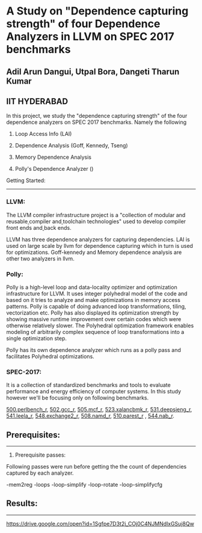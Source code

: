A Study on "Dependence capturing strength" of 
four Dependence Analyzers in LLVM on SPEC 2017 benchmarks
=======================================================================================================

## **Adil Arun Dangui, Utpal Bora, Dangeti Tharun Kumar**
## **IIT HYDERABAD**

In this project, we study the "dependence capturing strength" of the four dependence analyzers on SPEC 2017 benchmarks. Namely the following

1.  Loop Access Info (LAI)

2.  Dependence Analysis (Goff, Kennedy, Tseng)

3.  Memory Dependence Analysis

4.  Polly's Dependence Analyzer ()

Getting Started:

--------------------

### LLVM:

The LLVM compiler infrastructure project is a "collection of modular and reusable[  ](https://en.wikipedia.org/wiki/Compiler)compiler and[  ](https://en.wikipedia.org/wiki/Toolchain)toolchain technologies" used to develop compiler[  ](https://en.wikipedia.org/wiki/Compiler#Front_end)front ends and[  ](https://en.wikipedia.org/wiki/Compiler#Back_end)back ends.

LLVM has three dependence analyzers for capturing dependencies. LAI is used on large scale by llvm for dependence capturing which in turn is used for optimizations. Goff-kennedy and Memory dependence analysis are other two analyzers in llvm.

### Polly:

Polly is a high-level loop and data-locality optimizer and optimization infrastructure for LLVM. It uses integer polyhedral model of the code and based on it tries to analyze and make optimizations in memory access patterns. Polly is capable of doing advanced loop transformations, tiling, vectorization etc. Polly has also displayed its optimization strength by showing massive runtime improvement over certain codes which were otherwise relatively slower. The Polyhedral optimization framework enables modeling of arbitrarily complex sequence of loop transformations into a single optimization step.

Polly has its own dependence analyzer which runs as a polly pass and facilitates Polyhedral optimizations.

### SPEC-2017:

It is a collection of standardized benchmarks and tools to evaluate performance and energy efficiency of computer systems. In this study however we'll be focusing only on following benchmarks.

[500.perlbench_r](https://www.spec.org/cpu2017/Docs/benchmarks/500.perlbench_r.html), [502.gcc_r](https://www.spec.org/cpu2017/Docs/benchmarks/502.gcc_r.html), [505.mcf_r](https://www.spec.org/cpu2017/Docs/benchmarks/505.mcf_r.html), [523.xalancbmk_r](https://www.spec.org/cpu2017/Docs/benchmarks/523.xalancbmk_r.html), [531.deepsjeng_r](https://www.spec.org/cpu2017/Docs/benchmarks/531.deepsjeng_r.html), [541.leela_r](https://www.spec.org/cpu2017/Docs/benchmarks/541.leela_r.html), [548.exchange2_r](https://www.spec.org/cpu2017/Docs/benchmarks/548.exchange2_r.html), [508.namd_r](https://www.spec.org/cpu2017/Docs/benchmarks/508.namd_r.html), [510.parest_r](https://www.spec.org/cpu2017/Docs/benchmarks/510.parest_r.html) , [544.nab_r](https://www.spec.org/cpu2017/Docs/benchmarks/544.nab_r.html).

## Prerequisites:

------------------

1.  Prerequisite passes:

Following passes were run before getting the the count of dependencies captured by each analyzer.

-mem2reg  -loops  -loop-simplify  -loop-rotate  -loop-simplifycfg

## Results:
------------------

 <https://drive.google.com/open?id=1Sgfpe7D3t2j_COj0C4NJMNdlxGSuj8Qw>
